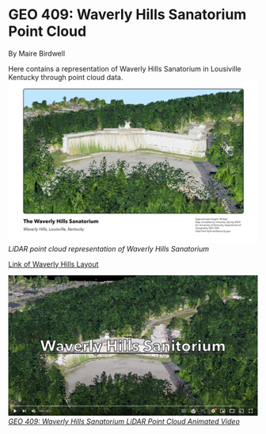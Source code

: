 # GEO 409: Waverly Hills Sanatorium Point Cloud
By Maire Birdwell

Here contains a representation of Waverly Hills Sanatorium in Lousiville Kentucky through point cloud data. 
![Waverly Map](WaverlyLayout.jpg)
*LiDAR point cloud representation of Waverly Hills Sanatorium*

[Link of Waverly Hills Layout](WaverlyLayout.pdf)

![Screenshot of animation](waverlyhillsscreenshot.png)     
*[GEO 409: Waverly Hills Sanatorium LiDAR Point Cloud Animated Video](https://www.youtube.com/watch?v=nFV8ftGN0aM)*
